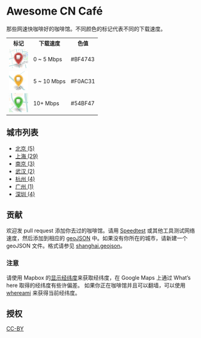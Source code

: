 # Awesome CN Café

那些网速快咖啡好的咖啡馆。不同颜色的标记代表不同的下载速度。

<table>
<tr><th>标记</th><th>下载速度</th><th>色值</th></tr>
<tr><td><img src="resources/markers/slow.png" width="50" alt="Slow marker"></td><td>0 ~ 5 Mbps</td><td>#BF4743</td></tr>
<tr><td><img src="resources/markers/moderate.png" width="50" alt="Moderate marker"></td><td>5 ~ 10 Mbps</td><td>#F0AC31</td></tr>
<tr><td><img src="resources/markers/fast.png" width="50" alt="Fast marker"></td><td>10+ Mbps</td><td>#54BF47</td></tr>
</table>


## 城市列表

* [北京 (5)](beijing.geojson)
* [上海 (29)](shanghai.geojson)
* [南京 (3)](nanjing.geojson)
* [武汉 (2)](wuhan.geojson)
* [杭州 (4)](hangzhou.geojson)
* [广州 (1)](guangzhou.geojson)
* [深圳 (4)](shenzhen.geojson)

## 贡献

欢迎发 pull request 添加你去过的咖啡馆。请用 [Speedtest](http://speedtest.net) 或其他工具测试网络速度，然后添加到相应的 [geoJSON](http://geojson.org/geojson-spec.html) 中。如果没有你所在的城市，请新建一个 geoJSON 文件。格式请参见 [shanghai.geojson](shanghai.geojson)。

### 注意

请使用 Mapbox 的[显示经纬度](https://www.mapbox.com/mapbox.js/example/v1.0.0/select-center-form/)来获取经纬度，在 Google Maps 上通过 What’s here 取得的经纬度有些许偏差。
如果你正在咖啡馆并且可以翻墙，可以使用 [whereami](https://xavierchow.github.io/whereami/) 来获得当前经纬度。

## 授权
[CC-BY](http://creativecommons.org/licenses/by/4.0/)

